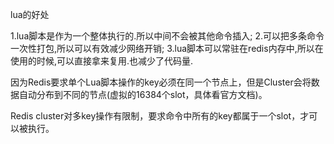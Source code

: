 lua的好处

1.lua脚本是作为一个整体执行的.所以中间不会被其他命令插入;
2.可以把多条命令一次性打包,所以可以有效减少网络开销;
3.lua脚本可以常驻在redis内存中,所以在使用的时候,可以直接拿来复用.也减少了代码量.



因为Redis要求单个Lua脚本操作的key必须在同一个节点上，但是Cluster会将数据自动分布到不同的节点(虚拟的16384个slot，具体看官方文档)。

Redis cluster对多key操作有限制，要求命令中所有的key都属于一个slot，才可以被执行。



